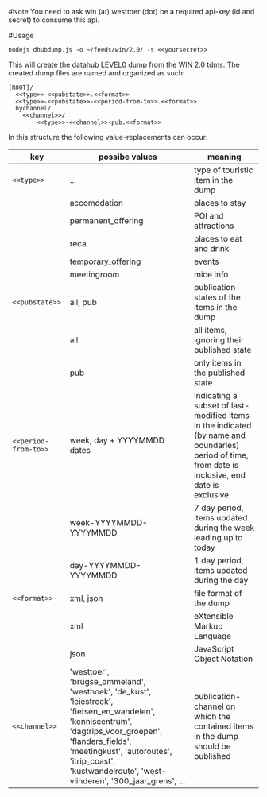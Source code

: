 #Note
You need to ask win (at) westtoer (dot) be a required api-key (id and secret) to consume this api.

#Usage
```
nodejs dhubdump.js -o ~/feeds/win/2.0/ -s <<yoursecret>>
```
This will create the datahub LEVEL0 dump from the WIN 2.0 tdms.
The created dump files are named and organized as such:

```
[ROOT]/
  <<type>>-<<pubstate>>.<<format>>
  <<type>>-<<pubstate>>-<<period-from-to>>.<<format>>
  bychannel/
    <<channel>>/
        <<type>>-<<channel>>-pub.<<format>>
```

In this structure the following value-replacements can occur:


key             | possibe values     | meaning
----------------|--------------------|--------
 ```<<type>>```         |...| type of touristic item in the dump
    | accomodation       |   places to stay
    | permanent_offering |   POI and attractions
    | reca               |   places to eat and drink
    | temporary_offering |   events 
    | meetingroom        |   mice info
 ```<<pubstate>>```     |all, pub| publication states of the items in the dump
    | all                |   all items, ignoring their published state
    | pub                |   only items in the published state
 ```<<period-from-to>>```|week, day + YYYYMMDD dates| indicating a subset of last-modified items in the indicated (by name and boundaries) period of time, from date is inclusive, end date is exclusive
    | week-YYYYMMDD-YYYYMMDD |   7 day period, items updated during the week leading up to today
    | day-YYYYMMDD-YYYYMMDD  |   1 day period, items updated during the day
 ```<<format>>```       |xml,  json| file format of the dump
    | xml                |   eXtensible Markup Language
    | json               |   JavaScript Object Notation
 ```<<channel>>```      | 'westtoer', 'brugse_ommeland', 'westhoek', 'de_kust', 'leiestreek', 'fietsen_en_wandelen', 'kenniscentrum', 'dagtrips_voor_groepen', 'flanders_fields', 'meetingkust', 'autoroutes', 'itrip_coast', 'kustwandelroute', 'west-vlinderen', '300_jaar_grens', ...| publication-channel on which the contained items in the dump should be published